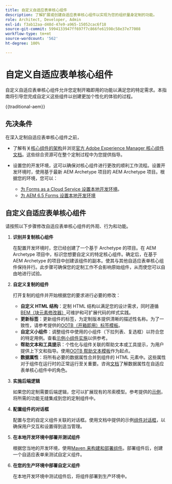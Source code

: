 ```yaml
---
title: 自定义自适应表单核心组件
description: 了解扩展或创建自适应表单核心组件以实现为您的组织量身定制的功能。
role: Architect, Developer, Admin
exl-id: f3ab12aa-d48d-47e9-a965-15052cac6f18
source-git-commit: 5994133947ff697f7c866fe61598c58e37e77008
workflow-type: tm+mt
source-wordcount: '562'
ht-degree: 100%

---
```


# 自定义自适应表单核心组件

自定义自适应表单核心组件允许您定制开箱即用的功能以满足您的特定需求。本指南将引导您完成自定义这些组件以创建更加个性化的体验的过程。

{{traditional-aem}}

## 先决条件

在深入定制自适应表单核心组件之前，

* 了解有关[核心组件的架构](customizing.md#customizing-the-markup-customizing-the-markup)并浏览[官方 Adobe Experience Manager 核心组件文档](customizing.md)。这些综合资源可在整个定制过程中为您提供指导。
* 设置您的开发环境，这可以确保对核心组件进行更改的顺利工作流程。设置开发环境时，使用基于最新 AEM Archetype 项目的 AEM Archetype 项目。根据您的环境，您可以：

   * [为 Forms as a Cloud Service 设置本地开发环境](https://experienceleague.adobe.com/docs/experience-manager-cloud-service/content/forms/setup-configure-migrate/setup-local-development-environment.html)。
   * [为 AEM 6.5 Forms 设置本地开发环境](https://experienceleague.adobe.com/docs/experience-manager-learn/foundation/development/set-up-a-local-aem-development-environment.html?lang=zh-Hans)

## 自定义自适应表单核心组件

请按照以下步骤修改自适应表单核心组件的外观、行为和功能。

1. **识别并复制核心组件**

   在配置开发环境时，您已经创建了一个基于 Archetype 的项目。在 AEM Archetype 项目中，标识您想要自定义的特定核心组件。确定后，在基于 AEM Archetype 的项目中创建该组件的副本。使其与其他自适应表单核心组件保持并行。此步骤可确保您的定制工作不会影响原始组件，从而使您可以自由地进行试验。

1. **自定义复制的组件**

   打开复制的组件并开始根据您的要求进行必要的修改：

   * **自定义 HTML 结构**：定制 HTML 结构以满足您的设计需求，同时遵循[BEM（块元素修改器）](https://github.com/adobe/aem-core-wcm-components/wiki/css-coding-conventions)可维护和可扩展代码的样式实践。
   * **更新标签**：更新组件的标签，为定制版本提供清晰的描述性名称。为了一致性，请参考提供的[OOTB（开箱即用）标签模板](https://github.com/adobe/aem-core-forms-components/blob/master/ui.af.apps/src/main/content/jcr_root/apps/core/fd/components/af-commons/v1/fieldTemplates/label.html)。
   * **自定义小组件**：调整组件中使用的小组件（下拉列表、复选框）以符合您的特定用例。查看[示例小组件实施](https://github.com/adobe/aem-core-forms-components/blob/master/ui.af.apps/src/main/content/jcr_root/apps/core/fd/components/form/textinput/v1/textinput/textinput.html)以供参考。
   * **帮助文本和工具提示**：个性化与组件关联的帮助文本或工具提示，为用户提供上下文和指导。使用[OOTB 帮助文本模板](https://github.com/adobe/aem-core-forms-components/blob/master/ui.af.apps/src/main/content/jcr_root/apps/core/fd/components/af-commons/v1/fieldTemplates/questionMark.html)作为起点。
   * **数据属性**：将所有必要的数据属性合并到组件的 HTML 元素中。这些属性对于组件在运行时的正常运行至关重要。咨询[文档](https://github.com/adobe/aem-core-forms-components/tree/master/ui.af.apps/src/main/content/jcr_root/apps/core/fd/components/form/textinput/v1/textinput)了解数据属性在自适应表单核心组件中的角色。

1. **实施后端逻辑**

   如果您的定制需要后端逻辑，您可以扩展现有的吊索模型。参考提供的[示例](https://github.com/adobe/aem-core-forms-components/blob/master/bundles/af-core/src/main/java/com/adobe/cq/forms/core/components/internal/models/v1/form/TextInputImpl.java)，将所需的功能无缝集成到您的定制组件中。

1. **配置组件的对话框**

   配置与您的自定义组件关联的对话框。使用文档中提供的示例[组件对话框](https://github.com/adobe/aem-core-forms-components/blob/master/ui.af.apps/src/main/content/jcr_root/apps/core/fd/components/form/textinput/v1/textinput/_cq_dialog/.content.xml)，以确保用户交互和设置得到适当管理。

1. **在本地开发环境中部署并测试组件**

   根据您当地的开发环境，使用[Maven 来构建和部署组件](https://experienceleague.adobe.com/docs/experience-manager-core-components/using/developing/archetype/using.html#building-and-installing)。部署组件后，创建一个自适应表单来测试自定义组件。

1. **在您的生产环境中部署自定义组件**

   在本地开发环境中测试组件后，将组件部署到生产环境中。

